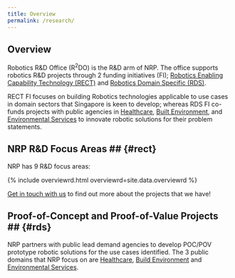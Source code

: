 ```yaml
---
title: Overview
permalink: /research/
---
```

## Overview  
Robotics R&D Office (R<sup>2</sup>DO) is the R&D arm of NRP. The office supports robotics R&D projects through 2 funding initiatives (FI); [Robotics Enabling Capability Technology (RECT)](/who-we-are/abbreviations/#rect) and [Robotics Domain Specific (RDS)](/who-we-are/abbreviations/#rds).

RECT FI focuses on building Robotics technologies applicable to use cases in domain sectors that Singapore is keen to develop; whereas RDS FI co-funds projects with public agencies in [Healthcare](/research/healthcare/), [Built Environment](/research/built-environment/), and [Environmental Services](/research/environment/) to innovate robotic solutions for their problem statements.
  
## NRP R&D Focus Areas ## {#rect}

NRP has 9 R&D focus areas:

{% include overviewrd.html overviewrd=site.data.overviewrd %}
  
[Get in touch with us](/contact-us/) to find out more about the projects that we have!

## Proof-of-Concept and Proof-of-Value Projects ## {#rds}
NRP partners with public lead demand agencies to develop POC/POV prototype robotic solutions for the use cases identified. The 3 public domains that NRP focus on are [Healthcare](/research/healthcare/), [Build Environment](/research/built-environment/) and [Environmental Services](/research/environment/).